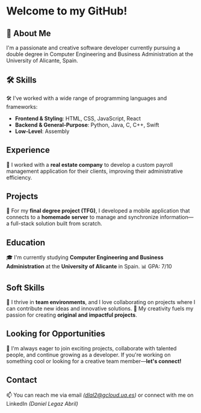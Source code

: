 
# Welcome to my GitHub!




## 🚀 About Me
I'm a passionate and creative software developer currently pursuing a double degree in Computer Engineering and Business Administration at the University of Alicante, Spain.
## 🛠 Skills

🛠️ I've worked with a wide range of programming languages and frameworks:
- **Frontend & Styling**: HTML, CSS, JavaScript, React
- **Backend & General-Purpose**: Python, Java, C, C++, Swift
- **Low-Level**: Assembly

## Experience
🏢 I worked with a **real estate company** to develop a custom payroll management application for their clients, improving their administrative efficiency.

## Projects
📱 For my **final degree project (TFG)**, I developed a mobile application that connects to a **homemade server** to manage and synchronize information—a full-stack solution built from scratch.

## Education
🎓 I'm currently studying **Computer Engineering and Business Administration** at the **University of Alicante** in Spain.
📊 GPA: 7/10

## Soft Skills
🤝 I thrive in **team environments**, and I love collaborating on projects where I can contribute new ideas and innovative solutions.
🎨 My creativity fuels my passion for creating **original and impactful projects**.

## Looking for Opportunities
🌟 I'm always eager to join exciting projects, collaborate with talented people, and continue growing as a developer. If you're working on something cool or looking for a creative team member—**let's connect!**

## Contact
📫 You can reach me via email *(dlal2@gcloud.ua.es)* or connect with me on LinkedIn *(Daniel Legaz Abril)*

